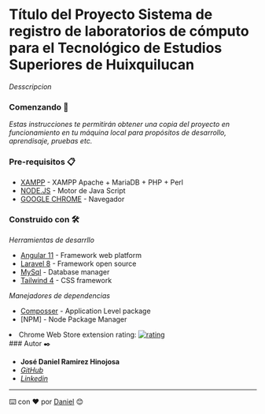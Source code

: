 # Título del Proyecto Sistema de registro de laboratorios de cómputo para el Tecnológico de Estudios Superiores de Huixquilucan

_Desscripcion_

### Comenzando 🚀

_Estas instrucciones te permitirán obtener una copia del proyecto en funcionamiento en tu máquina local para propósitos de desarrollo, aprendisaje, pruebas etc._

### Pre-requisitos 📋

- [XAMPP](https://www.apachefriends.org/es/index.html) - XAMPP Apache + MariaDB + PHP + Perl
- [NODE.JS](https://nodejs.org/es/) - Motor de Java Script
- [GOOGLE CHROME](https://www.google.com/intl/es/chrome/?brand=UUXU&gclid=Cj0KCQjwpdqDBhCSARIsAEUJ0hMOwnh1A7jEGuXg_DghIYorR-zqyD6p2QluKyOtP9VgFzqtwT8fvwMaArC5EALw_wcB&gclsrc=aw.ds) - Navegador

### Construido con 🛠️

_Herramientas de desarrllo_

- [Angular 11](https://angular.io/) - Framework web platform
- [Laravel 8](https://laravel.com/) - Framework open source
- [MySql](https://www.mysql.com/) - Database manager
- [Tailwind 4](https://tailwindcss.com/) - CSS framework

_Manejadores de dependencias_

- [Composser](https://getcomposer.org/) - Application Level package
- [NPM]  - Node Package Manager


<li>Chrome Web Store extension rating: <a target="_blank" rel="noopener noreferrer" href="https://camo.githubusercontent.com/7d880f217d558a5183c9af2332c2517b00a6c4ff0b29297bd6881dd5bf867887/68747470733a2f2f696d672e736869656c64732e696f2f62616467652f726174696e672d2545322539382538352545322539382538352545322539382538352545322539382538352545322539382538362d627269676874677265656e"><img src="https://camo.githubusercontent.com/7d880f217d558a5183c9af2332c2517b00a6c4ff0b29297bd6881dd5bf867887/68747470733a2f2f696d672e736869656c64732e696f2f62616467652f726174696e672d2545322539382538352545322539382538352545322539382538352545322539382538352545322539382538362d627269676874677265656e" alt="rating" data-canonical-src="https://img.shields.io/badge/rating-%E2%98%85%E2%98%85%E2%98%85%E2%98%85%E2%98%86-brightgreen" style="max-width:100%;"></a></li>
### Autor ✒️

- **José Daniel Ramirez Hinojosa**
- _[GitHub](https://github.com/d3structiv3)_
- _[Linkedin](https://www.linkedin.com/in/jdrhmx/)_

---

⌨️ con ❤️ por [Daniel](https://github.com/d3structiv3) 😊
